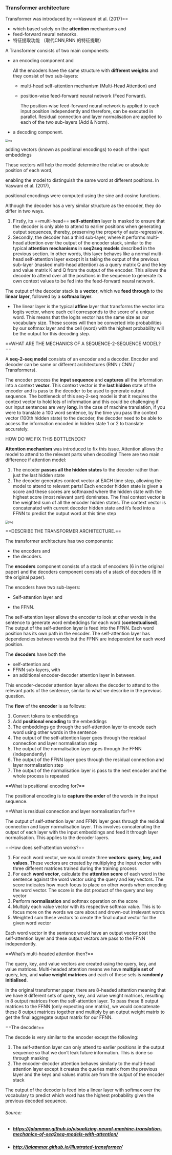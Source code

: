 ### Transformer architecture

Transformer was introduced by ==Vaswani et al. (2017)==

- which based solely on the **attention** mechanisms and 
- feed-forward neural networks. 
- 特征提取功能 （取代CNN,RNN 的特征提取）

A Transformer consists of two main components: 

- an encoding component and 

  All the encoders have the same structure with **different** **weights** and they consist of two sub-layers: 

  - multi-head self-attention mechanism (Multi-Head Attention) and 

  - position-wise feed-forward neural network (Feed Forward). 

    The position-wise feed-forward neural network is applied to each input position independently and therefore, can be executed in parallel. Residual connection and layer normalisation are applied to each of the two sub-layers (Add & Norm).

- a decoding component. 



<img src="https://ryanong.co.uk/wp-content/uploads/2020/01/Transformers.png" alt="img" style="zoom:50%;" />



adding vectors (known as positional encodings) to each of the input embeddings

These vectors will help the model determine the relative or absolute position of each word, 

enabling the model to distinguish the same word at different positions. In Vaswani et al. (2017), 

positional encodings were computed using the sine and cosine functions.



Although the decoder has a very similar structure as the encoder, they do differ in two ways.



1. Firstly, its ==multi-head== **self-attention** layer is masked to ensure that the decoder is only able to attend to earlier positions when generating output sequences, thereby, preserving the property of auto-regressive. 
2. Secondly, the decoder has a third sub-layer, where it performs multi-head attention over the output of the encoder stack, similar to the typical **attention** **mechanisms** in **seq2seq** **models** described in the previous section. In other words, this layer behaves like a normal multi-head self-attention layer except it is taking the output of the previous sub-layer (masked multi-head attention) as a query matrix Q and the key and value matrix K and Q from the output of the encoder. This allows the decoder to attend over all the positions in the sequence to generate its own context values to be fed into the feed-forward neural network.

The output of the decoder stack is a **vector**, which we **feed through** to the **linear layer**, followed by a **softmax layer**. 

- The linear layer is the typical **affine** layer that transforms the vector into logits vector, where each cell corresponds to the score of a unique word. This means that the logits vector has the same size as our vocabulary size. These scores will then be converted into probabilities by our softmax layer and the cell (word) with the highest probability will be the output for this decoding step.



==WHAT ARE THE MECHANICS OF A SEQUENCE-2-SEQUENCE MODEL?==

A **seq-2-seq model** consists of an encoder and a decoder. Encoder and decoder can be same or different architectures (RNN / CNN / Transformers). 

The encoder process the **input sequence** and **captures** all the information into a context **vector**. This context vector is the **last hidden** state of the encoder and is pass to the decoder to be used to generate output sequence. The bottleneck of this seq-2-seq model is that it requires the context vector to hold lots of information and this could be challenging if our input sentences are very **long**. In the case of machine translation, if you were to translate a 100 word sentence, by the time you pass the context vector (100th hidden state) to the decoder, the decoder need to be able to access the information encoded in hidden state 1 or 2 to translate accurately.



HOW DO WE FIX THIS BOTTLENECK?

**Attention mechanism** was introduced to fix this issue. Attention allows the model to attend to the relevant parts when decoding! There are two main difference if attention model:

1. The encoder **passes all the hidden states** to the decoder rather than just the last hidden state
2. The decoder generates context vector at EACH time step, allowing the model to attend to relevant parts! Each encoder hidden state is given a score and these scores are softmaxed where the hidden state with the highest score (most relevant part) dominates. The final context vector is the weighted sum of all the encoder hidden states. The context vector is concatenated with current decoder hidden state and it’s feed into a FFNN to predict the output word at this time step

<img src="https://ryanong.co.uk/wp-content/uploads/2020/07/attention.png" alt="img" style="zoom:60%;" />



==DESCRIBE THE TRANSFORMER ARCHITECTURE.==

The transformer architecture has two components: 

- the encoders and 
- the decoders. 

The **encoders** component consists of a stack of encoders (6 in the original paper) and the decoders component consists of a stack of decoders (6 in the original paper).

The encoders have two sub-layers: 

- Self-attention layer and 

- the FFNN. 

The self-attention layer allows the encoder to look at other words in the sentence to generate word embeddings for each word (**contextualised**). The output of the self-attention layer is feed into the FFNN. Each word position has its own path in the encoder. The self-attention layer has dependencies between words but the FFNN are independent for each word position.

The **decoders** have both the 

- self-attention and 
- FFNN sub-layers, with 
- an additional encoder-decoder attention layer in between. 

This encoder-decoder attention layer allows the decoder to attend to the relevant parts of the sentence, similar to what we describe in the previous question.



The **flow** of the **encoder** is as follows:

1. Convert tokens to embeddings
2. Add **positional encoding** to the embeddings
3. The embeddings go through the self-attention layer to encode each word using other words in the sentence
4. The output of the self-attention layer goes through the residual connection and layer normalisation step
5. The output of the normalisation layer goes through the FFNN (independently)
6. The output of the FFNN layer goes through the residual connection and layer normalisation step
7. The output of the normalisation layer is pass to the next encoder and the whole process is repeated



==What is positional encoding for?==

The positional encoding is to **capture the order** of the words in the input sequence.

==What is residual connection and layer normalisation for?==

The output of self-attention layer and FFNN layer goes through the residual connection and layer normalisation layer. This involves concatenating the output of each layer with the input embeddings and feed it through layer normalisation. This applies to the decoder layers.

==How does self-attention works?==

1. For each word vector, we would create three **vectors**: **query, key, and values**. These vectors are created by multiplying the input vector with three different matrices trained during the training process
2. For each **word vector**, calculate the **attention score** of each word in the sentence against the word vector using the query and key vectors. The score indicates how much focus to place on other words when encoding the word vector. The score is the dot product of the query and key vector
3. Perform **normalisation** and softmax operation on the score
4. Multiply each value vector with its respective softmax value. This is to focus more on the words we care about and drown-out irrelevant words
5. Weighted sum these vectors to create the final output vector for the given word vector

Each word vector in the sentence would have an output vector post the self-attention layer and these output vectors are pass to the FFNN independently.



==What’s multi-headed attention then?==

The query, key, and value vectors are created using the query, key, and value matrices. Multi-headed attention means we have **multiple set of** query, key, and **value weight matrices** and each of these sets is **randomly initialised**. 

In the original transformer paper, there are 8-headed attention meaning that we have 8 different sets of query, key, and value weight matrices, resulting in 8 output matrices from the self-attention layer. To pass these 8 output matrices to the FFNN (only expecting one matrix), we would concatenate these 8 output matrices together and multiply by an output weight matrix to get the final aggregate output matrix for our FFNN.



==The decoder==

The decode is very similar to the encoder except the following:

1. The self-attention layer can only attend to earlier positions in the output sequence so that we don’t leak future information. This is done so through masking
2. The encoder-decoder attention behaves similarly to the multi-head attention layer except it creates the queries matrix from the previous layer and the keys and values matrix are from the output of the encoder stack

The output of the decoder is feed into a linear layer with softmax over the vocabulary to predict which word has the highest probability given the previous decoded sequence.



###### Source:

- ##### https://jalammar.github.io/visualizing-neural-machine-translation-mechanics-of-seq2seq-models-with-attention/

- ##### http://jalammar.github.io/illustrated-transformer/